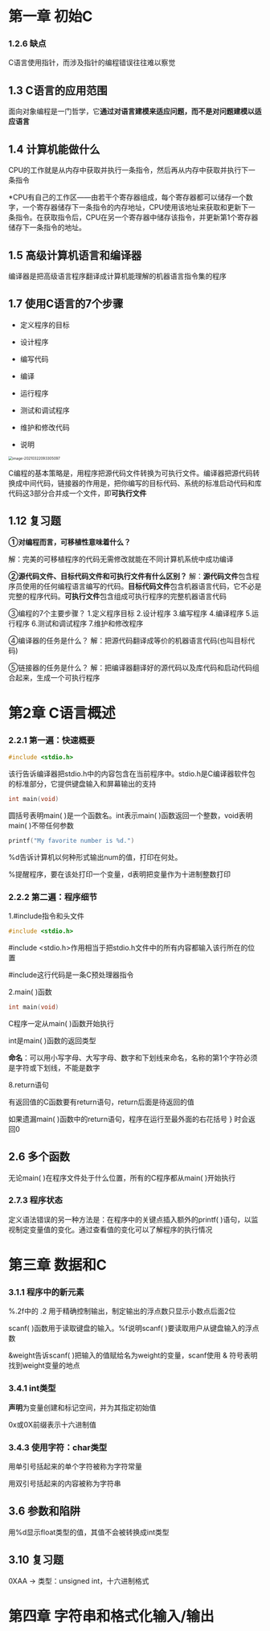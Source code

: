 # 第一章	初始C

### 1.2.6	缺点

C语言使用指针，而涉及指针的编程错误往往难以察觉

## 1.3	C语言的应用范围

面向对象编程是一门哲学，它**通过对语言建模来适应问题，而不是对问题建模以适应语言**

## 1.4	计算机能做什么

CPU的工作就是从内存中获取并执行一条指令，然后再从内存中获取并执行下一条指令

*CPU有自己的工作区——由若干个寄存器组成，每个寄存器都可以储存一个数字，一个寄存器储存下一条指令的内存地址，CPU使用该地址来获取和更新下一条指令。在获取指令后，CPU在另一个寄存器中储存该指令，并更新第1个寄存器储存下一条指令的地址。

## 1.5	高级计算机语言和编译器

编译器是把高级语言程序翻译成计算机能理解的机器语言指令集的程序

## 1.7	使用C语言的7个步骤

- 定义程序的目标

- 设计程序

- 编写代码

- 编译

- 运行程序

- 测试和调试程序

- 维护和修改代码

- 说明

  

<img src="/Users/draven/Library/Application Support/typora-user-images/image-20210322093305097.png" alt="image-20210322093305097" style="zoom: 50%;" /> 

C编程的基本策略是，用程序把源代码文件转换为可执行文件。编译器把源代码转换成中间代码，链接器的作用是，把你编写的目标代码、系统的标准启动代码和库代码这3部分合并成一个文件，即**可执行文件**



## 1.12	复习题

**①对编程而言，可移植性意味着什么？**

解：完美的可移植程序的代码无需修改就能在不同计算机系统中成功编译

**②源代码文件、目标代码文件和可执行文件有什么区别？**
解：**源代码文件**包含程序员使用的任何编程语言编写的代码。**目标代码文件**包含机器语言代码，它不必是完整的程序代码。**可执行文件**包含组成可执行程序的完整机器语言代码

③编程的7个主要步骤？
1.定义程序目标
2.设计程序
3.编写程序
4.编译程序
5.运行程序
6.测试和调试程序
7.维护和修改程序

④编译器的任务是什么？
解：把源代码翻译成等价的机器语言代码(也叫目标代码)

⑤链接器的任务是什么？
解：把编译器翻译好的源代码以及库代码和启动代码组合起来，生成一个可执行程序

# 第2章 C语言概述

### 2.2.1	第一遍：快速概要

```c
#include <stdio.h>
```

该行告诉编译器把stdio.h中的内容包含在当前程序中。stdio.h是C编译器软件包的标准部分，它提供键盘输入和屏幕输出的支持

```c
int main(void)
```

圆括号表明main( )是一个函数名。int表示main( )函数返回一个整数，void表明main( )不带任何参数 

```c
printf("My favorite number is %d.")
```

%d告诉计算机以何种形式输出num的值，打印在何处。

%提醒程序，要在该处打印一个变量，d表明把变量作为十进制整数打印

### 2.2.2	第二遍：程序细节

1.#include指令和头文件

```c
#include <stdio.h>
```

#include <stdio.h>作用相当于把stdio.h文件中的所有内容都输入该行所在的位置

#include这行代码是一条C预处理器指令

2.main( )函数

```c
int main(void)
```

C程序一定从main( )函数开始执行

int是main( )函数的返回类型

**命名**：可以用小写字母、大写字母、数字和下划线来命名，名称的第1个字符必须是字符或下划线，不能是数字

8.return语句

有返回值的C函数要有return语句，return后面是待返回的值

如果遗漏main( )函数中的return语句，程序在运行至最外面的右花括号 } 时会返回0



## 2.6	多个函数

无论main( )在程序文件处于什么位置，所有的C程序都从main( )开始执行

### 2.7.3	程序状态

定义语法错误的另一种方法是：在程序中的关键点插入额外的printf( )语句，以监视制定变量值的变化。通过查看值的变化可以了解程序的执行情况



# 第三章 数据和C

### 3.1.1	程序中的新元素

%.2f中的 .2 用于精确控制输出，制定输出的浮点数只显示小数点后面2位

scanf( )函数用于读取键盘的输入。%f说明scanf( )要读取用户从键盘输入的浮点数

&weight告诉scanf( )把输入的值赋给名为weight的变量，scanf使用 & 符号表明找到weight变量的地点

### 3.4.1	int类型

**声明**为变量创建和标记空间，并为其指定初始值

0x或0X前缀表示十六进制值

### 3.4.3	使用字符：char类型

用单引号括起来的单个字符被称为字符常量

用双引号括起来的内容被称为字符串

## 3.6	参数和陷阱

用%d显示float类型的值，其值不会被转换成int类型



## 3.10	复习题

0XAA ->	类型：unsigned int，十六进制格式

# 第四章	字符串和格式化输入/输出



